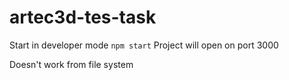 # artec3d-tes-task

Start in developer mode
```npm start```
Project will open on port 3000

Doesn't work from file system